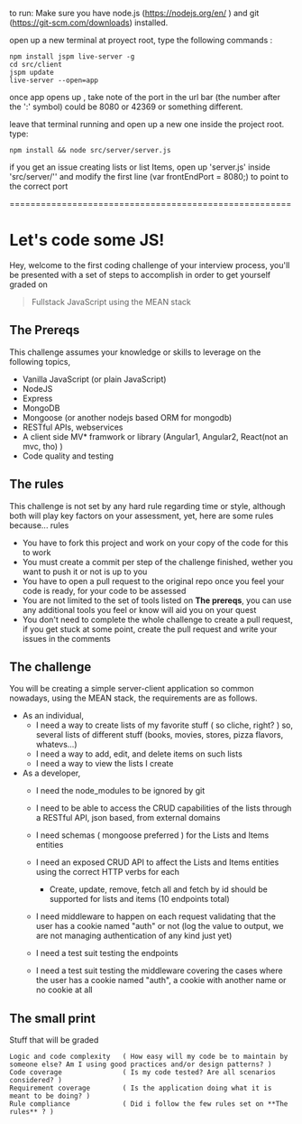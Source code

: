 to run:
Make sure you have node.js (https://nodejs.org/en/ ) and git (https://git-scm.com/downloads) installed.


open up a new terminal at proyect root, type the following commands :

    npm install jspm live-server -g
    cd src/client
    jspm update
    live-server --open=app

once app opens up , take note of the port in the url bar (the number after the ':' symbol) could be 8080 or 42369 or something different.

leave that terminal running and open up a new one inside the project root. type:

    npm install && node src/server/server.js

if you get an issue creating lists or list Items, open up 'server.js' inside 'src/server/''   and modify the first line (var frontEndPort = 8080;) to point to the correct port  

======================================================

# Let's code some JS!

Hey, welcome to the first coding challenge of your interview process, you'll be presented with a set of steps to accomplish in order to get yourself graded on

> Fullstack JavaScript using the MEAN stack

## The Prereqs
This challenge assumes your knowledge or skills to leverage on the following topics,

  - Vanilla JavaScript (or plain JavaScript)
  - NodeJS
  - Express
  - MongoDB
  - Mongoose (or another nodejs based ORM for mongodb)
  - RESTful APIs, webservices
  - A client side MV* framwork or library (Angular1, Angular2, React(not an mvc, tho) )
  - Code quality and testing

## The rules

This challenge is not set by any hard rule regarding time or style, although both will play key factors on your assessment, yet, here are some rules because... rules

  * You have to fork this project and work on your copy of the code for this to work
  * You must create a commit per step of the challenge finished, wether you want to push it or not is up to you
  * You have to open a pull request to the original repo once you feel your code is ready, for your code to be assessed
  * You are not limited to the set of tools listed on **The prereqs**, you can use any additional tools you feel or know will aid you on your quest
  * You don't need to complete the whole challenge to create a pull request, if you get stuck at some point, create the pull request and write your issues in the comments

## The challenge

You will be creating a simple server-client application so common nowadays, using the MEAN stack, the requirements are as follows.

  - As an individual,
    - I need a way to create lists of my favorite stuff ( so cliche, right? ) so, several lists of different stuff (books, movies, stores, pizza flavors, whatevs...)
    - I need a way to add, edit, and delete items on such lists
    - I need a way to view the lists I create
  - As a developer,
    - I need the node_modules to be ignored by git
    - I need to be able to access the CRUD capabilities of the lists through a RESTful API, json based, from external domains
    - I need schemas ( mongoose preferred ) for the Lists and Items entities
    - I need an exposed CRUD API to affect the Lists and Items entities using the correct HTTP verbs for each
      - Create, update, remove, fetch all and fetch by id should be supported for lists and items (10 endpoints total)
    - I need middleware to happen on each request validating that the user has a cookie named "auth" or not (log the value to output, we are not managing authentication of any kind just yet)

    - I need a test suit testing the endpoints
    - I need a test suit testing the middleware covering the cases where the user has a cookie named "auth", a cookie with another name or no cookie at all


## The small print

Stuff that will be graded

    Logic and code complexity   ( How easy will my code be to maintain by someone else? Am I using good practices and/or design patterns? )
    Code coverage               ( Is my code tested? Are all scenarios considered? )
    Requirement coverage        ( Is the application doing what it is meant to be doing? )
    Rule compliance             ( Did i follow the few rules set on **The rules** ? )
